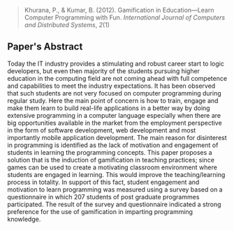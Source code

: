 > Khurana, P., & Kumar, B. (2012). Gamification in Education—Learn Computer Programming with Fun. _International Journal of Computers and Distributed Systems_, _2_(1)
## Paper's Abstract
Today the IT industry provides a stimulating and robust career start to logic developers, but even then majority of the students pursuing higher education in the computing field are not coming ahead with full competence and capabilities to meet the industry expectations. It has been observed that such students are not very focused on computer programming during regular study. Here the main point of concern is how to train, engage and make them learn to build real-life applications in a better way by doing extensive programming in a computer language especially when there are big opportunities available in the market from the employment perspective in the form of software development, web development and most importantly mobile application development. The main reason for disinterest in programming is identified as the lack of motivation and engagement of students in learning the programming concepts. This paper proposes a solution that is the induction of gamification in teaching practices; since games can be used to create a motivating classroom environment where students are engaged in learning. This would improve the teaching/learning process in totality. In support of this fact, student engagement and motivation to learn programming was measured using a survey based on a questionnaire in which 207 students of post graduate programmes participated. The result of the survey and questionnaire indicated a strong preference for the use of gamification in imparting programming knowledge.

